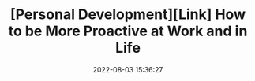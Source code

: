 ---
title: "[Personal Development][Link] How to be More Proactive at Work and in Life"
layout: external
external_url: https://clockify.me/blog/managing-time/be-proactive/
date:   2022-08-03 15:36:27
---
